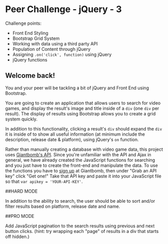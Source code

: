 # Peer Challenge - jQuery - 3 
Challenge points:
- Front End Styling
- Bootstrap Grid System
- Working with data using a third party API
- Population of Content through jQuery
- Assigning `.on('click', function)` using jQuery
- jQuery functions

Welcome back!
-------------
You and your peer will be tackling a bit of jQuery and Front End using Bootstrap.

You are going to create an application that allows users to search for video games, and display the result's image and title inside of a `div` (one `div` per result). The display of results using Bootstrap allows you to create a grid system quickly. 

In addition to this functionality, clicking a result's `div` should expand the `div` it is inside of to show all useful information (at minimum include the description, release date & platform), using jQuery's `on` function.

Rather than manually creating a database with video game data, this project uses [Giantbomb's API](http://www.giantbomb.com/api/). Since you're unfamiliar with the API and Ajax in general, we have already created the JavaScript functions for searching and you just have to create the front-end and manipulate the data. To use the functions you have to [sign up](https://auth.giantbomb.com/signup/) at Giantbomb, then under "Grab an API key" click "Get one!" Take that API key and paste it into your JavaScript file so that `var apikey = 'YOUR-API-KEY'`.

##HARD MODE

In addition to the ability to search, the user should be able to sort and/or filter results based on platform, release date and name.

##PRO MODE

Add JavaScript pagination to the search results using previous and next button clicks. (hint: try wrapping each "page" of results in a div that starts off hidden.)
